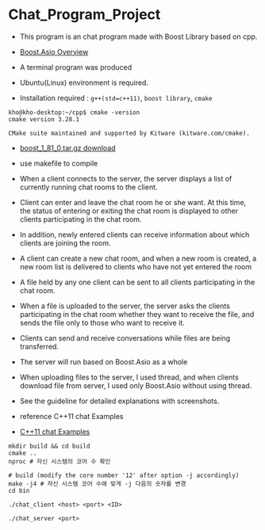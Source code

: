 # Chat_Program_Project

- This program is an chat program made with Boost Library based on cpp. 

- [Boost.Asio Overview](https://www.boost.org/doc/libs/1_81_0/doc/html/boost_asio/overview.html)

- A terminal program was produced 

- Ubuntu(Linux) environment is required. 

- Installation required : `g++(std=c++11)`, `boost library`, `cmake`

```
kho@kho-desktop:~/cpp$ cmake -version
cmake version 3.28.1

CMake suite maintained and supported by Kitware (kitware.com/cmake).
```

- [boost_1_81_0.tar.gz download](https://boostorg.jfrog.io/artifactory/main/release/1.81.0/source/boost_1_81_0.tar.gz)

- use makefile to compile

- When a client connects to the server, the server displays a list of currently running chat rooms to the client.

- Client can enter and leave the chat room he or she want. At this time, the status of entering or exiting the chat room is displayed to other clients participating in the chat room.

- In addition, newly entered clients can receive information about which clients are joining the room. 

- A client can create a new chat room, and when a new room is created, a new room list is delivered to clients who have not yet entered the room

- A file held by any one client can be sent to all clients participating in the chat room. 

- When a file is uploaded to the server, the server asks the clients participating in the chat room whether they want to receive the file, and sends the file only to those who want to receive it.

- Clients can send and receive conversations while files are being transferred.

- The server will run based on Boost.Asio as a whole

- When uploading files to the server, I used thread, and when clients download file from server, I used only Boost.Asio without using thread.

- See the guideline for detailed explanations with screenshots.

- reference C++11 chat Examples

- [C++11 chat Examples](https://www.boost.org/doc/libs/1_78_0/doc/html/boost_asio/examples/cpp11_examples.html)


```
mkdir build && cd build 
cmake .. 
nproc # 자신 시스템의 코어 수 확인

# build (modify the core number '12' after option -j accordingly)
make -j4 # 자신 시스템 코어 수에 맞게 -j 다음의 숫자를 변경
cd bin
```

```
./chat_client <host> <port> <ID>
```

```
./chat_server <port>
```
